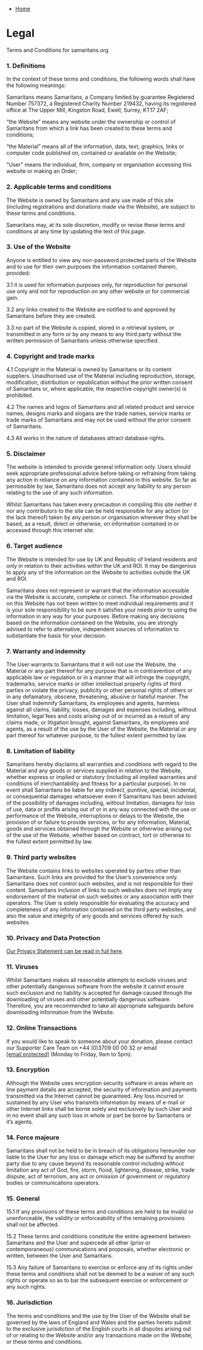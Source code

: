 * [Home](https://www.samaritans.org/ "Home")

Legal
=====

Terms and Conditions for samaritans.org

### 1\. Definitions

In the context of these terms and conditions, the following words shall have the following meanings:

Samaritans means Samaritans, a Company limited by guarantee Registered Number 757372, a Registered Charity Number 219432, having its registered office at The Upper Mill, Kingston Road, Ewell, Surrey, KT17 2AF;

“the Website” means any website under the ownership or control of Samaritans from which a link has been created to these terms and conditions;

“the Material” means all of the information, data, text, graphics, links or computer code published on, contained or available on the Website;

"User" means the individual, firm, company or organisation accessing this website or making an Order;

### 2\. Applicable terms and conditions

The Website is owned by Samaritans and any use made of this site (including registrations and donations made via the Website), are subject to these terms and conditions.

Samaritans may, at its sole discretion, modify or revise these terms and conditions at any time by updating the text of this page.

### 3\. Use of the Website

Anyone is entitled to view any non-password protected parts of the Website and to use for their own purposes the information contained therein, provided:

3.1 it is used for information purposes only, for reproduction for personal use only and not for reproduction on any other website or for commercial gain.

3.2 any links created to the Website are notified to and approved by Samaritans before they are created.

3.3 no part of the Website is copied, stored in a retrieval system, or transmitted in any form or by any means to any third party without the written permission of Samaritans unless otherwise specified.

### 4\. Copyright and trade marks

4.1 Copyright in the Material is owned by Samaritans or its content suppliers. Unauthorised use of the Material including reproduction, storage, modification, distribution or republication without the prior written consent of Samaritans or, where applicable, the respective copyright owner(s) is prohibited.

4.2 The names and logos of Samaritans and all related product and service names, designs marks and slogans are the trade names, service marks or trade marks of Samaritans and may not be used without the prior consent of Samaritans.

4.3 All works in the nature of databases attract database rights.

### 5\. Disclaimer

The website is intended to provide general information only. Users should seek appropriate professional advice before taking or refraining from taking any action in reliance on any information contained in this website. So far as permissible by law, Samaritans does not accept any liability to any person relating to the use of any such information.

Whilst Samaritans has taken every precaution in compiling this site neither it nor any contributors to the site can be held responsible for any action (or the lack thereof) taken by any person or organisation wherever they shall be based, as a result, direct or otherwise, on information contained in or accessed through this internet site.

### 6\. Target audience

The Website is intended for use by UK and Republic of Ireland residents and only in relation to their activities within the UK and ROI. It may be dangerous to apply any of the information on the Website to activities outside the UK and ROI.

Samaritans does not represent or warrant that the information accessible via the Website is accurate, complete or correct. The information provided on this Website has not been written to meet individual requirements and it is your sole responsibility to be sure it satisfies your needs prior to using the information in any way for your purposes. Before making any decisions based on the information contained on the Website, you are strongly advised to refer to alternative, independent sources of information to substantiate the basis for your decision.

### 7\. Warranty and indemnity

The User warrants to Samaritans that it will not use the Website, the Material or any part thereof for any purpose that is in contravention of any applicable law or regulation or in a manner that will infringe the copyright, trademarks, service marks or other intellectual property rights of third parties or violate the privacy, publicity or other personal rights of others or in any defamatory, obscene, threatening, abusive or hateful manner. The User shall indemnify Samaritans, its employees and agents, harmless against all claims, liability, losses, damages and expenses including, without limitation, legal fees and costs arising out of or incurred as a result of any claims made, or litigation brought, against Samaritans, its employees and agents, as a result of the use by the User of the Website, the Material or any part thereof for whatever purpose, to the fullest extent permitted by law.

### 8\. Limitation of liability

Samaritans hereby disclaims all warranties and conditions with regard to the Material and any goods or services supplied in relation to the Website, whether express or implied or statutory (including all implied warranties and conditions of merchantability and fitness for a particular purpose). In no event shall Samaritans be liable for any indirect, punitive, special, incidental, or consequential damages whatsoever even if Samaritans has been advised of the possibility of damages including, without limitation, damages for loss of use, data or profits arising out of or in any way connected with the use or performance of the Website, interruptions or delays to the Website, the provision of or failure to provide services, or for any information, Material, goods and services obtained through the Website or otherwise arising out of the use of the Website, whether based on contract, tort or otherwise to the fullest extent permitted by law.

### 9\. Third party websites

The Website contains links to websites operated by parties other than Samaritans. Such links are provided for the User’s convenience only. Samaritans does not control such websites, and is not responsible for their content. Samaritans inclusion of links to such websites does not imply any endorsement of the material on such websites or any association with their operators. The User is solely responsible for evaluating the accuracy and completeness of any information contained on the third party websites, and also the value and integrity of any goods and services offered by such websites.

### 10\. Privacy and Data Protection

[Our Privacy Statement can be read in full here](https://www.samaritans.org/privacy-statement).

### 11\. Viruses

Whilst Samaritans makes all reasonable attempts to exclude viruses and other potentially dangerous software from the website it cannot ensure such exclusion and no liability is accepted for damage caused through the downloading of viruses and other potentially dangerous software. Therefore, you are recommended to take all appropriate safeguards before downloading information from the Website.

### 12\. Online Transactions

If you would like to speak to someone about your donation, please contact our Supporter Care Team on +44 (0)3709 00 00 32 or email [\[email protected\]](https://www.samaritans.org/cdn-cgi/l/email-protection) (Monday to Friday, 9am to 5pm).

### 13\. Encryption

Although the Website uses encryption security software in areas where on line payment details are accepted, the security of information and payments transmitted via the Internet cannot be guaranteed. Any loss incurred or sustained by any User who transmits information by means of e-mail or other Internet links shall be borne solely and exclusively by such User and in no event shall any such loss in whole or part be borne by Samaritans or it’s agents.

### 14\. Force majeure

Samaritans shall not be held to be in breach of its obligations hereunder nor liable to the User for any loss or damage which may be suffered by another party due to any cause beyond its reasonable control including without limitation any act of God, fire, storm, flood, lightening, disease, strike, trade dispute, act of terrorism, any act or omission of government or regulatory bodies or communications operators.

### 15\. General

15.1 If any provisions of these terms and conditions are held to be invalid or unenforceable, the validity or enforceability of the remaining provisions shall not be affected.

15.2 These terms and conditions constitute the entire agreement between Samaritans and the User and supercede all other (prior or contemporaneous) communications and proposals, whether electronic or written, between the User and Samaritans.

15.3 Any failure of Samaritans to exercise or enforce any of its rights under these terms and conditions shall not be deemed to be a waiver of any such rights or operate so as to bar the subsequent exercise or enforcement or any such rights.

### 16\. Jurisdiction

The terms and conditions and the use by the User of the Website shall be governed by the laws of England and Wales and the parties hereto submit to the exclusive jurisdiction of the English courts in all disputes arising out of or relating to the Website and/or any transactions made on the Website, or these terms and conditions.